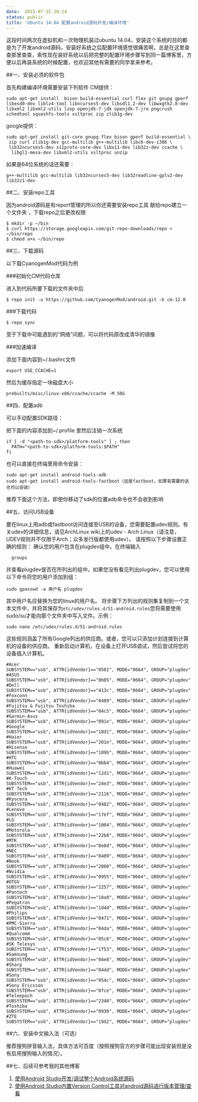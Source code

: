 ```yaml
---
date:  2015-07-15 20:14
status: public
title: 'Ubuntu 14.04 配置android源码开发/编译环境'
---
```


这段时间两次在虚拟机和一次物理机装过ubuntu 14.04，安装这个系统的目的都是为了开发android源码，安装好系统之后配置环境感觉很痛苦啊，总是在这里查查那里查查，索性现在装好系统以后把完整的配置环境步骤写到同一篇博客里，方便以后再装系统的时候配置，也欢迎其他有需要的同学拿来参考。

##一、安装必须的软件包

首先构建编译环境需要安装下列软件
CM提供：

    sudo apt-get install  bison build-essential curl flex git gnupg gperf libesd0-dev liblz4-tool libncurses5-dev libsdl1.2-dev libwxgtk2.8-dev libxml2 libxml2-utils lzop openjdk-7-jdk openjdk-7-jre pngcrush schedtool squashfs-tools xsltproc zip zlib1g-dev

google提供：

    sudo apt-get install git-core gnupg flex bison gperf build-essential \
     zip curl zlib1g-dev gcc-multilib g++-multilib libc6-dev-i386 \
     lib32ncurses5-dev x11proto-core-dev libx11-dev lib32z-dev ccache \
      libgl1-mesa-dev libxml2-utils xsltproc unzip

如果是64位系统的话还需要：

	g++-multilib gcc-multilib lib32ncurses5-dev lib32readline-gplv2-dev lib32z1-dev

##二、安装repo工具

因为android源码是有report管理的所以你还需要安装repo工具
献给repo建立一个文件夹 ，下载repo之后更改权限

    $ mkdir -p ~/bin
    $ curl https://storage.googleapis.com/git-repo-downloads/repo > ~/bin/repo
    $ chmod a+x ~/bin/repo

##三、下载源码

以下载CyanogenMod代码为例

###初始化CM代码仓库

进入到代码所要下载的文件夹中后

	$ repo init -u https://github.com/CyanogenMod/android.git -b cm-12.0

###下载代码

	$ repo sync
至于下载中可能遇到的“网络”问题，可以将代码原改成清华的镜像

###加速编译

添加下面内容到~/.bashrc文件
	
	export USE_CCACHE=1

然后为缓存指定一块磁盘大小
	
	prebuilts/misc/linux-x86/ccache/ccache -M 50G

##四、配置adb

可以手动配置SDK路径：

把下面的内容添加到~/.profile 里然后注销一次系统

    if [ -d "<path-to-sdk>/platform-tools" ] ; then
      PATH="<path-to-sdk>/platform-tools:$PATH"
    fi

也可以直接在终端里用命令安装：

    sudo apt-get install android-tools-adb
    sudo apt-get install android-tools-fastboot（这是fastboot，如果有需要的话也可以安装）  

推荐下面这个方法，即使你移动了sdk的位置adb命令也不会收到影响

##五、访问USB设备

要在linux上用adb或fastboot访问连接至USB的设备，您需要配置udev规则。有关udev的详细信息，请见ArchLinux wiki上的udev - Arch Linux（请注意，UDEV规则并不仅限于Arch；众多发行版都使用udev）。
请按照以下步骤设置正确的规则：
确认您的用户包含在plugdev组中。在终端输入

      groups
并查看plugdev是否在所列出的组中。如果您没有看见列出plugdev，您可以使用以下命令将您的用户添加到组：

	sudo gpasswd -a 用户名 plugdev
其中用户名应替换为您的linux的用户名。
将步骤下方列出的规则集复制到一个文本文件中，并将其保存为`etc/udev/rules.d/51-android.rules`您将需要使用sudo/su才能向那个文件夹中写入文件。示例：

	sudo nano /etc/udev/rules.d/51-android.rules
这些规则涵盖了所有Google列出的供应商。或者，您可以只添加计划连接到计算机的设备的供应商。
重新启动计算机，在设备上打开USB调试，然后尝试将您的设备插入计算机。

    #Acer
    SUBSYSTEM=="usb", ATTR{idVendor}=="0502", MODE="0664", GROUP="plugdev"
    #ASUS
    SUBSYSTEM=="usb", ATTR{idVendor}=="0b05", MODE="0664", GROUP="plugdev"
    #Dell
    SUBSYSTEM=="usb", ATTR{idVendor}=="413c", MODE="0664", GROUP="plugdev"
    #Foxconn
    SUBSYSTEM=="usb", ATTR{idVendor}=="0489", MODE="0664", GROUP="plugdev"
    #Fujitsu & Fujitsu Toshiba
    SUBSYSTEM=="usb", ATTR{idVendor}=="04c5", MODE="0664", GROUP="plugdev"
    #Garmin-Asus
    SUBSYSTEM=="usb", ATTR{idVendor}=="091e", MODE="0664", GROUP="plugdev"
    #Google
    SUBSYSTEM=="usb", ATTR{idVendor}=="18d1", MODE="0664", GROUP="plugdev"
    #Haier
    SUBSYSTEM=="usb", ATTR{idVendor}=="201e", MODE="0664", GROUP="plugdev"
    #Hisense
    SUBSYSTEM=="usb", ATTR{idVendor}=="109b", MODE="0664", GROUP="plugdev"
    #HTC
    SUBSYSTEM=="usb", ATTR{idVendor}=="0bb4", MODE="0664", GROUP="plugdev"
    #Huawei
    SUBSYSTEM=="usb", ATTR{idVendor}=="12d1", MODE="0664", GROUP="plugdev"
    #K-Touch
    SUBSYSTEM=="usb", ATTR{idVendor}=="24e3", MODE="0664", GROUP="plugdev"
    #KT Tech
    SUBSYSTEM=="usb", ATTR{idVendor}=="2116", MODE="0664", GROUP="plugdev"
    #Kyocera
    SUBSYSTEM=="usb", ATTR{idVendor}=="0482", MODE="0664", GROUP="plugdev"
    #Lenovo
    SUBSYSTEM=="usb", ATTR{idVendor}=="17ef", MODE="0664", GROUP="plugdev"
    #LG
    SUBSYSTEM=="usb", ATTR{idVendor}=="1004", MODE="0664", GROUP="plugdev"
    #Motorola
    SUBSYSTEM=="usb", ATTR{idVendor}=="22b8", MODE="0664", GROUP="plugdev"
    #MTK
    SUBSYSTEM=="usb", ATTR{idVendor}=="0e8d", MODE="0664", GROUP="plugdev"
    #NEC
    SUBSYSTEM=="usb", ATTR{idVendor}=="0409", MODE="0664", GROUP="plugdev"
    #Nook
    SUBSYSTEM=="usb", ATTR{idVendor}=="2080", MODE="0664", GROUP="plugdev"
    #Nvidia
    SUBSYSTEM=="usb", ATTR{idVendor}=="0955", MODE="0664", GROUP="plugdev"
    #OTGV
    SUBSYSTEM=="usb", ATTR{idVendor}=="2257", MODE="0664", GROUP="plugdev"
    #Pantech
    SUBSYSTEM=="usb", ATTR{idVendor}=="10a9", MODE="0664", GROUP="plugdev"
    #Pegatron
    SUBSYSTEM=="usb", ATTR{idVendor}=="1d4d", MODE="0664", GROUP="plugdev"
    #Philips
    SUBSYSTEM=="usb", ATTR{idVendor}=="0471", MODE="0664", GROUP="plugdev"
    #PMC-Sierra
    SUBSYSTEM=="usb", ATTR{idVendor}=="04da", MODE="0664", GROUP="plugdev"
    #Qualcomm
    SUBSYSTEM=="usb", ATTR{idVendor}=="05c6", MODE="0664", GROUP="plugdev"
    #SK Telesys
    SUBSYSTEM=="usb", ATTR{idVendor}=="1f53", MODE="0664", GROUP="plugdev"
    #Samsung
    SUBSYSTEM=="usb", ATTR{idVendor}=="04e8", MODE="0664", GROUP="plugdev"
    #Sharp
    SUBSYSTEM=="usb", ATTR{idVendor}=="04dd", MODE="0664", GROUP="plugdev"
    #Sony
    SUBSYSTEM=="usb", ATTR{idVendor}=="054c", MODE="0664", GROUP="plugdev"
    #Sony Ericsson
    SUBSYSTEM=="usb", ATTR{idVendor}=="0fce", MODE="0664", GROUP="plugdev"
    #Teleepoch
    SUBSYSTEM=="usb", ATTR{idVendor}=="2340", MODE="0664", GROUP="plugdev"
    #Toshiba
    SUBSYSTEM=="usb", ATTR{idVendor}=="0930", MODE="0664", GROUP="plugdev"
    #ZTE
    SUBSYSTEM=="usb", ATTR{idVendor}=="19d2", MODE="0664", GROUP="plugdev"

##六、安装中文输入法（可选）

推荐搜狗拼音输入法，具体方法可百度（按照搜狗官方的步骤可能出现安装但是没有启用搜狗输入的情况）。

##七、后续可参考我的其他博客
1. [使用Android Studio开发/调试整个Android系统源码](http://blog.csdn.net/aaa111/article/details/43227367)
2. [使用Android Studio内置Version Control工具对android源码进行版本管理/查看](http://blog.csdn.net/aaa111/article/details/46473113)